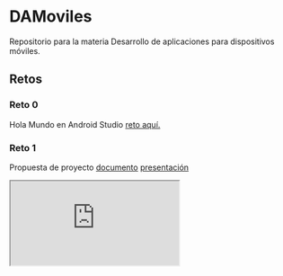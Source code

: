 # DAMoviles
Repositorio para la materia Desarrollo de aplicaciones para dispositivos móviles.


## Retos
### Reto 0
Hola Mundo en Android Studio
[reto aquí.](https://github.com/DiaNavarrete/DAMoviles/tree/master/Reto)

### Reto 1
Propuesta de proyecto
[documento](https://docs.google.com/document/d/1_aTrNEHrykB-bcLvoU6o7x1liTZDUPT3UQyZgv9dYDs/edit?usp=sharing)
[presentación](https://docs.google.com/presentation/d/1hCNMgn_EK6lET-s42iMCPM1h0fXyq4NCRL0jg6Sm4Hk/edit?usp=sharing)
<iframe src="https://docs.google.com/a/unal.edu.co/document/d/e/2PACX-1vT69QCWIL7WNlnHU1gz_lYUOVcg1S7EO8Ie5pqHU31VRSfcwayTcJp5AYSP6fa6RgrMKFtclmGuM0iT/pub?embedded=true"></iframe>
